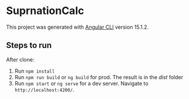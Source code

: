 # SuprnationCalc

This project was generated with [Angular CLI](https://github.com/angular/angular-cli) version 15.1.2.

## Steps to run

After clone:
1. Run `npm install`
2. Run `npm run build` or `ng build` for prod. The result is in the *dist* folder
3. Run `npm start` or `ng serve` for a dev server. Navigate to `http://localhost:4200/`.
